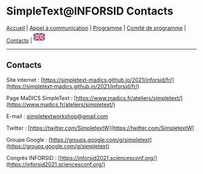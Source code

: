 
# SimpleText@INFORSID Contacts

[Accueil](https://simpletext-madics.github.io/2021/inforsid/fr) | [Appel à communication](https://simpletext-madics.github.io/2021/inforsid/fr/CFP) | [Programme](https://simpletext-madics.github.io/2021/inforsid/fr/program)  | [Comité de programme](https://simpletext-madics.github.io/2021/inforsid/fr/comite) | [Contacts](https://simpletext-madics.github.io/2021/inforsid/fr/contacts) | [<img src="../EN.png" width="30">](https://simpletext-madics.github.io/2021/inforsid/en/contact)

---

## Contacts

Site internet : [https://simpletext-madics.github.io/2021/inforsid/fr/](https://simpletext-madics.github.io/2021/inforsid/fr/) 

Page MaDICS SimpleText : [https://www.madics.fr/ateliers/simpletext/](https://www.madics.fr/ateliers/simpletext/) 

E-mail : [simpletextworkshop@gmail.com](mailto:simpletextworkshop@gmail.com) 

Twitter : [https://twitter.com/SimpletextW](https://twitter.com/SimpletextW)  

Groupe Google : [https://groups.google.com/g/simpletext](https://groups.google.com/g/simpletext)  

Congrès INFORSID : [https://inforsid2021.sciencesconf.org/](https://inforsid2021.sciencesconf.org/)
